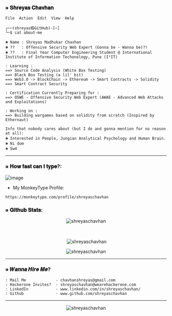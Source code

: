### ⁍ 𝐒𝐡𝐫𝐞𝐲𝐚𝐬 𝐂𝐡𝐚𝐯𝐡𝐚𝐧


```
File  Action  Edit  View  Help

┌──(shreyas㉿GitHub)-[~]
└─$ cat about-me

⁍ Name : Shreyas Madhukar Chavhan
⁍ ??   : Offensive Security Web Expert (Gonna be - Wanna be)?!
⁍ ??   : Final Year Computer Engineering Student @ International Institute of Information Techonology, Pune (I²IT)

: Learning :
==> Source Code Analysis (White Box Testing)
==> Black Box Testing (a lil' bit)
==> Web3.0 -> BlockChain -> Ethereum -> Smart Contracts -> Solidity
==> Smart Contract Security

: Certification Currently Preparing for :
==> OSWE - Offensive Security Web Expert (AWAE - Advanced Web Attacks and Exploitations) 

: Working on :
==> Building wargames based on solidity from scratch (Inspired by Ethernaut)

```
```
Info that nobody cares about (but I do and gonna mention for no reason at all):
⁍ Interested in People, Jungian Analytical Psychology and Human Brain.
⁍ Ni dom 
⁍ 5w4
```

---

### ⁍ 𝐇𝐨𝐰 𝐟𝐚𝐬𝐭 𝐜𝐚𝐧 𝐈 𝐭𝐲𝐩𝐞?:

![image](https://github.com/shreyaschavhan/shreyaschavhan/assets/68887544/c1793d31-4347-4326-be1d-5036843b707c)


- My MonkeyType Profile:
```
https://monkeytype.com/profile/shreyaschavhan
```



### ⁍ 𝐆𝐢𝐭𝐡𝐮𝐛 𝐒𝐭𝐚𝐭𝐬:

<p align="center"><img align="center" src="https://github-readme-stats.vercel.app/api/top-langs?username=shreyaschavhan&show_icons=true&locale=en&layout=compact" alt="shreyaschavhan" /></p>
<br>
<p align="center">&nbsp;<img align="center" src="https://github-readme-stats.vercel.app/api?username=shreyaschavhan&show_icons=true&locale=en" alt="shreyaschavhan" /></p>
<p align="center"><img align="center" src="https://github-readme-streak-stats.herokuapp.com/?user=shreyaschavhan&" alt="shreyaschavhan" /></p>

---

### ⁍ 𝑾𝒂𝒏𝒏𝒂 𝑯𝒊𝒓𝒆 𝑴𝒆?

```
: Mail Me             - chavhanshreyas@gmail.com
: Hackerone Invites?  - shreyaschavhan@wearehackerone.com
: LinkedIn            - www.linkedin.com/in/shreyaschavhan/
: Github              - www.github.com/shreyaschavhan
```

---



<p align="center"> <img src="https://komarev.com/ghpvc/?username=shreyaschavhan&label=Profile%20views&color=0e75b6&style=flat" alt="shreyaschavhan" /> </p>

